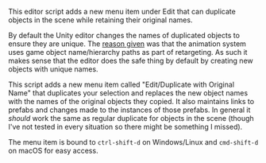 This editor script adds a new menu item under Edit that can duplicate objects in the scene while retaining their original names.

By default the Unity editor changes the names of duplicated objects to ensure they are unique. The [reason given](https://forum.unity3d.com/threads/how-do-i-stop-unity-5-from-changing-my-object-names-when-adding-them-to-the-scene.299644/#post-1976581) was that the animation system uses game object name/hierarchy paths as part of retargeting. As such it makes sense that the editor does the safe thing by default by creating new objects with unique names.

This script adds a new menu item called "Edit/Duplicate with Original Name" that duplicates your selection and replaces the new object names with the names of the original objects they copied. It also maintains links to prefabs and changes made to the instances of those prefabs. In general it _should_ work the same as regular duplicate for objects in the scene (though I've not tested in every situation so there might be something I missed).

The menu item is bound to `ctrl-shift-d` on Windows/Linux and `cmd-shift-d` on macOS for easy access.

